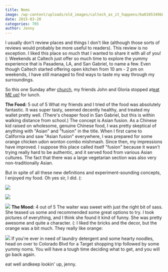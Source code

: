 ```yaml
---
title: Noms
image: /wp-content/uploads/old_images/caltech_as_it_happens/6a0105349b8251970b01bb07f6219a970d.jpg
date: 2015-03-20
categories: 705
author: Jenny
---
```



I usually don't review places and things I don't like (although those sorts of reviews would probably be more useful to readers). This review is no exception. I liked this place so much that I wanted to share it with all of you! (:
Weekends at Caltech just offer so much time to explore the yummy experience that is Pasadena, LA, and San Gabriel, to name a few. Even though Caltech started offering open kitchen from 10 am - 2 pm on weekends, I have still managed to find ways to taste my way through my surroundings.

So this one Sunday after [church](https://realityla.com), my friends John and Gloria stopped at[eat ME up!](https://www.eat-me-up.com/) for lunch.

**The Food:** 5 out of 5
What my friends and I tried of the food was absolutely fantastic. It was super tasty, seemed decently healthy, and treated my wallet pretty well. (There's cheaper food in San Gabriel, but this is within walking distance from school.)
The concept is Asian fusion. As a Chinese kid raised on wholesome, genuine Chinese food, I was pretty skeptical of anything with "Asian" and "fusion" in the title. When I first came to California and saw "Asian fusion" everywhere, I was prepared for some orange chicken udon wonton combo mishmash. Since then, my impressions have improved. I suppose this place called itself "fusion" because it wasn't trying really hard to be authentic, and it served food from various Asian cultures. The fact that there was a large vegetarian section was also very non-traditionally Asian.

But in spite of all these new definitions and experiment-sounding concepts, I enjoyed my food. Oh yes sir, I did. (:


![](/old_images/caltech_as_it_happens/6a0105349b8251970b01b7c7525801970b.jpg)

![](/old_images/caltech_as_it_happens/6a0105349b8251970b01b8d0db9e33970c.jpg)

![](/old_images/caltech_as_it_happens/6a0105349b8251970b01b8d0db9e33970c.jpg)
**The Mood:** 4 out of 5
The waiter was sweet with just the right bit of sass. She teased us some and recommended some great options to try. I took pictures of everything, and I think she found it kind of funny. She was pretty awesome and quite a character. (:
I liked the bricks and the decor, but the orange was a bit much. They really like orange:


![](/old_images/caltech_as_it_happens/6a0105349b8251970b01b7c7525793970b.jpg)
If you're ever in need of laundry detergent and some hearty noodles, head on over to Colorado Blvd for a Target shopping trip followed by some yummy noms. You will have a tough time deciding what to get, and you will go back again.

eat well andkeep lookin' up,
jenny.

